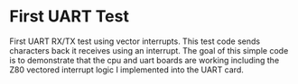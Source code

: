 # First UART Test
First UART RX/TX test using vector interrupts. This test code sends characters back it receives using an interrupt. The goal of this simple code is to demonstrate that the cpu and uart boards are working including the Z80 vectored interrupt logic I implemented into the UART card.

